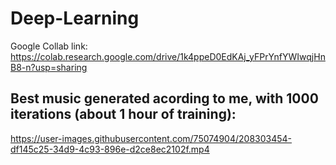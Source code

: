 # Deep-Learning
Google Collab link: https://colab.research.google.com/drive/1k4ppeD0EdKAj_yFPrYnfYWIwqjHnB8-n?usp=sharing
## Best music generated acording to me, with 1000 iterations (about 1 hour of training):


https://user-images.githubusercontent.com/75074904/208303454-df145c25-34d9-4c93-896e-d2ce8ec2102f.mp4

